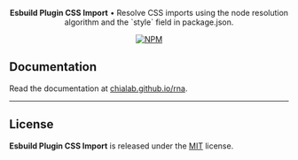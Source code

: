 <p align="center">
    <strong>Esbuild Plugin CSS Import</strong> • Resolve CSS imports using the node resolution algorithm and the `style` field in package.json.
</p>

<p align="center">
    <a href="https://www.npmjs.com/package/@chialab/esbuild-plugin-css-import"><img alt="NPM" src="https://img.shields.io/npm/v/@chialab/esbuild-plugin-css-import.svg?style=flat-square"></a>
</p>

## Documentation

Read the documentation at [chialab.github.io/rna](https://chialab.github.io/rna/guide/esbuild-plugin-css-import).

---

## License

**Esbuild Plugin CSS Import** is released under the [MIT](https://github.com/chialab/rna/blob/main/packages/esbuild-plugin-css-import/LICENSE) license.
